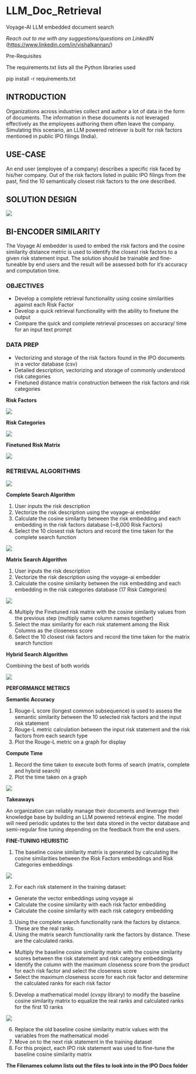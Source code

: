 # LLM_Doc_Retrieval
Voyage-AI LLM embedded document search

*Reach out to me with any suggestions/questions on LinkedIN* (https://www.linkedin.com/in/vishalkannan/)

Pre-Requisites

The requirements.txt lists all the Python libraries used

pip install -r requirements.txt

## INTRODUCTION

Organizations across industries collect and author a lot of data in the form of documents. The information in these documents is not leveraged effectively as the employees authoring them often leave the company. Simulating this scenario, an LLM powered retriever is built for risk factors mentioned in public IPO filings (India).

## USE-CASE
An end user (employee of a company) describes a specific risk faced by his/her company. Out of the risk factors listed in public IPO filings from the past, find the 10 semantically closest risk factors to the one described.

## SOLUTION DESIGN

![](Retriever_High_Level.png)

## BI-ENCODER SIMILARITY

The Voyage AI embedder is used to embed the risk factors and the cosine similarity distance metric is used to identify the closest risk factors to a given risk statement input. The solution should be trainable and fine-tuneable by end users and the result will be assessed both for it’s accuracy and computation time.

### OBJECTIVES
-	Develop a complete retrieval functionality using cosine similarities against each Risk Factor
-	Develop a quick retrieval functionality with the ability to finetune the output 
-	Compare the quick and complete retrieval processes on accuracy/ time for an input text prompt

### DATA PREP
-	Vectorizing and storage of the risk factors found in the IPO documents in a vector database (csv)
-	Detailed description, vectorizing and storage of commonly understood risk categories
-	Finetuned distance matrix construction between the risk factors and risk categories  

**Risk Factors**

![](Risk_Factors.png)

**Risk Categories**

![](Risk_Categories.png)

**Finetuned Risk Matrix**

![](Finetuned_Risk_Matrix.png)

### RETRIEVAL ALGORITHMS

![](Similarity_Base.png)

**Complete Search Algorithm**
1.	User inputs the risk description 
2.	Vectorize the risk description using the voyage-ai embedder
3.	Calculate the cosine similarity between the risk embedding and each embedding in the risk factors database (~8,000 Risk Factors)
4.	Select the 10 closest risk factors and record the time taken for the complete search function

![](Similarity_Matrix.png)

**Matrix Search Algorithm**
1.	User inputs the risk description 
2.	Vectorize the risk description using the voyage-ai embedder
3.	Calculate the cosine similarity between the risk embedding and each embedding in the risk categories database (17 Risk Categories)

![](Spider_Chart.png)

4.	Multiply the Finetuned risk matrix with the cosine similarity values from the previous step (multiply same column names together)
5.	Select the max similarity for each risk statement among the Risk Columns as the closeness score
6.	Select the 10 closest risk factors and record the time taken for the matrix search function

**Hybrid Search Algorithm**

Combining the best of both worlds

![](Hybrid_Algo.png)

**PERFORMANCE METRICS**

**Semantic Accuracy**

1.	Rouge-L score (longest common subsequence) is used to assess the semantic similarity between the 10 selected risk factors and the input risk statement
2.	Rouge-L metric calculation between the input risk statement and the risk factors from each search type
3.	Plot the Rouge-L metric on a graph for display

**Compute Time**

1.	Record the time taken to execute both forms of search (matrix, complete and hybrid search)
2.	Plot the time taken on a graph

![](Perf_Metrics.png)

**Takeaways**

An organization can reliably manage their documents and leverage their knowledge base by building an LLM powered retrieval engine. The model will need periodic updates to the text data stored in the vector database and semi-regular fine tuning depending on the feedback from the end users.

**FINE-TUNING HEURISTIC**

1.	The baseline cosine similarity matrix is generated by calculating the cosine similarities between the Risk Factors embeddings and Risk Categories embeddings

![](Baseline_Risk_Matrix.png)

2.	For each risk statement in the training dataset:
-	Generate the vector embeddings using voyage ai
-	Calculate the cosine similarity with each risk factor embedding
-	Calculate the cosine similarity with each risk category embedding
3.	Using the complete search functionality rank the factors by distance. These are the real ranks.
4.	Using the matrix search functionality rank the factors by distance. These are the calculated ranks.
-	Multiply the baseline cosine similarity matrix with the cosine similarity scores between the risk statement and risk category embeddings
-	Identify the column with the maximum closeness score from the product for each risk factor and select the closeness score
-	Select the maximum closeness score for each risk factor and determine the calculated ranks for each risk factor
5.	Develop a mathematical model (cvxpy library) to modify the baseline cosine similarity matrix to equalize the real ranks and calculated ranks for the first 10 ranks

![](Math_Model.png)

6.	Replace the old baseline cosine similarity matrix values with the variables from the mathematical model
7.	Move on to the next risk statement in the training dataset
8.	For this project, each IPO risk statement was used to fine-tune the baseline cosine similarity matrix

**The Filenames column lists out the files to look into in the IPO Docs folder**
